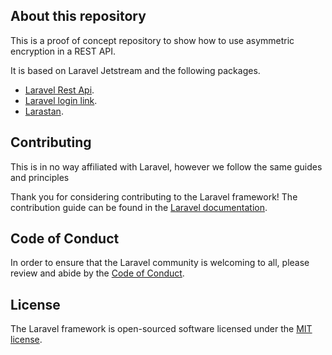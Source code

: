 ## About this repository

This is a proof of concept repository to show how to use asymmetric encryption in a REST API.

It is based on Laravel Jetstream and the following packages.


- [Laravel Rest Api](https://github.com/Lomkit/laravel-rest-api).
- [Laravel login link](https://github.com/spatie/laravel-login-link).
- [Larastan](https://github.com/larastan/larastan).

## Contributing

This is in no way affiliated with Laravel, however we follow the same guides and principles

Thank you for considering contributing to the Laravel framework! The contribution guide can be found in the [Laravel documentation](https://laravel.com/docs/contributions).

## Code of Conduct

In order to ensure that the Laravel community is welcoming to all, please review and abide by the [Code of Conduct](https://laravel.com/docs/contributions#code-of-conduct).

## License

The Laravel framework is open-sourced software licensed under the [MIT license](https://opensource.org/licenses/MIT).

